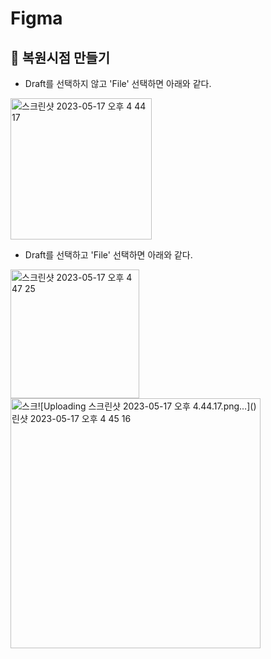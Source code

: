 # Figma
## 🍑 복원시점 만들기     

- Draft를 선택하지 않고 'File' 선택하면 아래와 같다. 

<img width="226" alt="스크린샷 2023-05-17 오후 4 44 17" src="https://github.com/PhoebeYoon/Figma/assets/48478079/19f93249-1987-402c-b918-83d5bf0f6ca6">

- Draft를 선택하고 'File' 선택하면 아래와 같다.

<img width="206" alt="스크린샷 2023-05-17 오후 4 47 25" src="https://github.com/PhoebeYoon/Figma/assets/48478079/d3ef33b3-026a-4971-aff0-02a8d95247d8">  <img width="400" alt="스크![Uploading 스크린샷 2023-05-17 오후 4.44.17.png…]()
린샷 2023-05-17 오후 4 45 16" src="https://github.com/PhoebeYoon/Figma/assets/48478079/1c2fb2ab-bc5e-4e30-9a92-6652816992c3">
